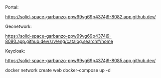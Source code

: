 Portal: 

https://solid-space-garbanzo-ppw99vg69p4374j9-8082.app.github.dev/ 

Geonetwork: 

https://solid-space-garbanzo-ppw99vg69p4374j9-8080.app.github.dev/srv/eng/catalog.search#/home

Keycloak: 

https://solid-space-garbanzo-ppw99vg69p4374j9-8085.app.github.dev/

docker network create web
docker-compose up -d

